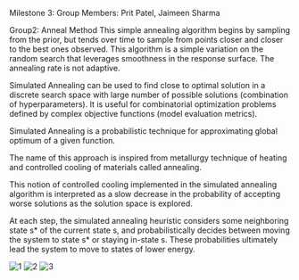Milestone 3:
Group Members: Prit Patel, Jaimeen Sharma

Group2: Anneal Method
This simple annealing algorithm begins by sampling from the prior, but tends over time to sample from points closer and closer to the best ones observed.
This algorithm is a simple variation on the random search that leverages smoothness in the response surface. The annealing rate is not adaptive.

Simulated Annealing can be used to find close to optimal solution in a discrete search space with large number of possible solutions (combination of hyperparameters). It is useful for combinatorial optimization problems defined by complex objective functions (model evaluation metrics).

Simulated Annealing is a probabilistic technique for approximating global optimum of a given function.

The name of this approach is inspired from metallurgy technique of heating and controlled cooling of materials called annealing.

This notion of controlled cooling implemented in the simulated annealing algorithm is interpreted as a slow decrease in the probability of accepting worse solutions as the solution space is explored.

At each step, the simulated annealing heuristic considers some neighboring state s* of the current state s, and probabilistically decides between moving the system to state s* or staying in-state s. These probabilities ultimately lead the system to move to states of lower energy.


![1](https://user-images.githubusercontent.com/116983462/202966881-eaa7c9a7-6338-43ab-8009-c794b314430f.jpg)
![2](https://user-images.githubusercontent.com/116983462/202966889-2401e837-e537-4281-826a-108715d35ae8.jpg)
![3](https://user-images.githubusercontent.com/116983462/202966893-00ca4a8d-ce17-4615-b4b0-117b46902d89.jpg)
